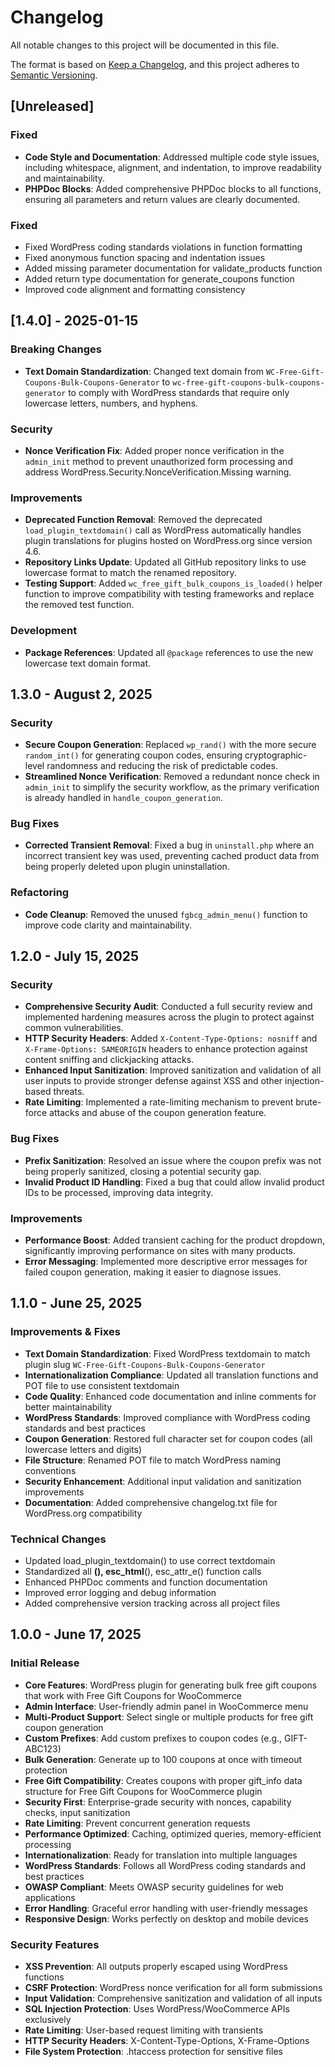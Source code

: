 # Changelog

All notable changes to this project will be documented in this file.

The format is based on [Keep a Changelog](https://keepachangelog.com/en/1.0.0/),
and this project adheres to [Semantic Versioning](https://semver.org/spec/v2.0.0.html).

## [Unreleased]

### Fixed
- **Code Style and Documentation**: Addressed multiple code style issues, including whitespace, alignment, and indentation, to improve readability and maintainability.
- **PHPDoc Blocks**: Added comprehensive PHPDoc blocks to all functions, ensuring all parameters and return values are clearly documented.

### Fixed
- Fixed WordPress coding standards violations in function formatting
- Fixed anonymous function spacing and indentation issues
- Added missing parameter documentation for validate_products function
- Added return type documentation for generate_coupons function
- Improved code alignment and formatting consistency

## [1.4.0] - 2025-01-15
### Breaking Changes
- **Text Domain Standardization**: Changed text domain from `WC-Free-Gift-Coupons-Bulk-Coupons-Generator` to `wc-free-gift-coupons-bulk-coupons-generator` to comply with WordPress standards that require only lowercase letters, numbers, and hyphens.

### Security
- **Nonce Verification Fix**: Added proper nonce verification in the `admin_init` method to prevent unauthorized form processing and address WordPress.Security.NonceVerification.Missing warning.

### Improvements
- **Deprecated Function Removal**: Removed the deprecated `load_plugin_textdomain()` call as WordPress automatically handles plugin translations for plugins hosted on WordPress.org since version 4.6.
- **Repository Links Update**: Updated all GitHub repository links to use lowercase format to match the renamed repository.
- **Testing Support**: Added `wc_free_gift_bulk_coupons_is_loaded()` helper function to improve compatibility with testing frameworks and replace the removed test function.

### Development
- **Package References**: Updated all `@package` references to use the new lowercase text domain format.

## 1.3.0 - August 2, 2025
### Security
- **Secure Coupon Generation**: Replaced `wp_rand()` with the more secure `random_int()` for generating coupon codes, ensuring cryptographic-level randomness and reducing the risk of predictable codes.
- **Streamlined Nonce Verification**: Removed a redundant nonce check in `admin_init` to simplify the security workflow, as the primary verification is already handled in `handle_coupon_generation`.

### Bug Fixes
- **Corrected Transient Removal**: Fixed a bug in `uninstall.php` where an incorrect transient key was used, preventing cached product data from being properly deleted upon plugin uninstallation.

### Refactoring
- **Code Cleanup**: Removed the unused `fgbcg_admin_menu()` function to improve code clarity and maintainability.

## 1.2.0 - July 15, 2025
### Security
- **Comprehensive Security Audit**: Conducted a full security review and implemented hardening measures across the plugin to protect against common vulnerabilities.
- **HTTP Security Headers**: Added `X-Content-Type-Options: nosniff` and `X-Frame-Options: SAMEORIGIN` headers to enhance protection against content sniffing and clickjacking attacks.
- **Enhanced Input Sanitization**: Improved sanitization and validation of all user inputs to provide stronger defense against XSS and other injection-based threats.
- **Rate Limiting**: Implemented a rate-limiting mechanism to prevent brute-force attacks and abuse of the coupon generation feature.

### Bug Fixes
- **Prefix Sanitization**: Resolved an issue where the coupon prefix was not being properly sanitized, closing a potential security gap.
- **Invalid Product ID Handling**: Fixed a bug that could allow invalid product IDs to be processed, improving data integrity.

### Improvements
- **Performance Boost**: Added transient caching for the product dropdown, significantly improving performance on sites with many products.
- **Error Messaging**: Implemented more descriptive error messages for failed coupon generation, making it easier to diagnose issues.

## 1.1.0 - June 25, 2025
### Improvements & Fixes
- **Text Domain Standardization**: Fixed WordPress textdomain to match plugin slug `WC-Free-Gift-Coupons-Bulk-Coupons-Generator`
- **Internationalization Compliance**: Updated all translation functions and POT file to use consistent textdomain
- **Code Quality**: Enhanced code documentation and inline comments for better maintainability
- **WordPress Standards**: Improved compliance with WordPress coding standards and best practices
- **Coupon Generation**: Restored full character set for coupon codes (all lowercase letters and digits)
- **File Structure**: Renamed POT file to match WordPress naming conventions
- **Security Enhancement**: Additional input validation and sanitization improvements
- **Documentation**: Added comprehensive changelog.txt file for WordPress.org compatibility

### Technical Changes
- Updated load_plugin_textdomain() to use correct textdomain
- Standardized all __(), esc_html__(), esc_attr_e() function calls
- Enhanced PHPDoc comments and function documentation
- Improved error logging and debug information
- Added comprehensive version tracking across all project files

## 1.0.0 - June 17, 2025
### Initial Release
- **Core Features**: WordPress plugin for generating bulk free gift coupons that work with Free Gift Coupons for WooCommerce
- **Admin Interface**: User-friendly admin panel in WooCommerce menu
- **Multi-Product Support**: Select single or multiple products for free gift coupon generation
- **Custom Prefixes**: Add custom prefixes to coupon codes (e.g., GIFT-ABC123)
- **Bulk Generation**: Generate up to 100 coupons at once with timeout protection
- **Free Gift Compatibility**: Creates coupons with proper gift_info data structure for Free Gift Coupons for WooCommerce plugin
- **Security First**: Enterprise-grade security with nonces, capability checks, input sanitization
- **Rate Limiting**: Prevent concurrent generation requests
- **Performance Optimized**: Caching, optimized queries, memory-efficient processing
- **Internationalization**: Ready for translation into multiple languages
- **WordPress Standards**: Follows all WordPress coding standards and best practices
- **OWASP Compliant**: Meets OWASP security guidelines for web applications
- **Error Handling**: Graceful error handling with user-friendly messages
- **Responsive Design**: Works perfectly on desktop and mobile devices

### Security Features
- **XSS Prevention**: All outputs properly escaped using WordPress functions
- **CSRF Protection**: WordPress nonce verification for all form submissions
- **Input Validation**: Comprehensive sanitization and validation of all inputs
- **SQL Injection Protection**: Uses WordPress/WooCommerce APIs exclusively
- **Rate Limiting**: User-based request limiting with transients
- **HTTP Security Headers**: X-Content-Type-Options, X-Frame-Options
- **File System Protection**: .htaccess protection for sensitive files